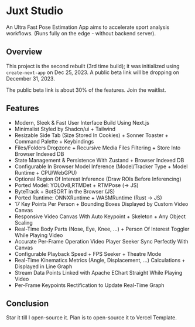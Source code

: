 # Juxt Studio

An Ultra Fast Pose Estimation App aims to accelerate sport analysis workflows. (Runs fully on the edge - without backend server).

## Overview

This project is the second rebuilt (3rd time build); it was initialized using `create-next-app` on Dec 25, 2023. A public beta link will be dropping on December 31, 2023.

The public beta link is about 30% of the features. Join the waitlist.

## Features

- Modern, Sleek & Fast User Interface Build Using Next.js
- Minimalist Styled by Shadcn/ui + Tailwind
- Resizable Side Tab (Size Stored In Cookies) + Sonner Toaster + Command Palette + Keybindings
- Files/Folders Dropzone + Recursive Media Files Filtering + Store Into Browser Indexed DB
- State Management & Persistence With Zustand + Browser Indexed DB
- Configurable In Browser Model Inference (Model/Tracker Type + Model Runtime + CPU/WebGPU)
- Optional Region Of Interest Inference (Draw ROIs Before Inferencing)
- Ported Model: YOLOv8,RTMDet + RTMPose (-> JS)
- ByteTrack + BotSORT in the Browser (JS)
- Ported Runtime: ONNXRuntime + WASMRuntime (Rust -> JS)
- 17 Key Points Per Person + Bounding Boxes Displayed by Custom Video Canvas
- Responsive Video Canvas With Auto Keypoint + Skeleton + Any Object Scaling
- Real-Time Body Parts (Nose, Eye, Knee, ...) + Person Of Interest Toggler While Playing Video
- Accurate Per-Frame Operation Video Player Seeker Sync Perfectly With Canvas
- Configurable Playback Speed + FPS Seeker + Theatre Mode
- Real-Time Kinematics Metrics (Angle, Displacement, ...) Calculations + Displayed in Line Graph
- Stream Data Points Linked with Apache EChart Straight While Playing Video
- Per-Frame Keypoints Rectification to Update Real-Time Graph

## Conclusion

Star it till I open-source it. Plan is to open-source it to Vercel Template.
